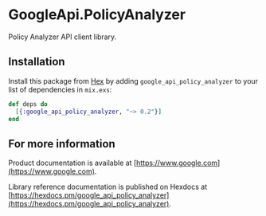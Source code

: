 # GoogleApi.PolicyAnalyzer

Policy Analyzer API client library.



## Installation

Install this package from [Hex](https://hex.pm) by adding
`google_api_policy_analyzer` to your list of dependencies in `mix.exs`:

```elixir
def deps do
  [{:google_api_policy_analyzer, "~> 0.2"}]
end
```

## For more information

Product documentation is available at [https://www.google.com](https://www.google.com).

Library reference documentation is published on Hexdocs at
[https://hexdocs.pm/google_api_policy_analyzer](https://hexdocs.pm/google_api_policy_analyzer).
